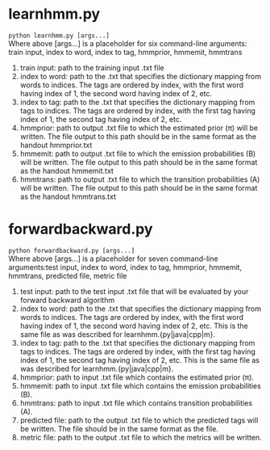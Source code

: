 # learnhmm.py
```python learnhmm.py [args...]``` \
Where above [args...] is a placeholder for six command-line arguments: train input, index to word, index to tag, hmmprior, hmmemit, hmmtrans
1. train input: path to the training input .txt file
2. index to word: path to the .txt that specifies the dictionary mapping from words to indices. The tags are ordered by index, with the first word having index of 1, the second word having index of 2, etc.
3. index to tag: path to the .txt that specifies the dictionary mapping from tags to indices. The tags are ordered by index, with the first tag having index of 1, the second tag having index of 2, etc.
4. hmmprior: path to output .txt file to which the estimated prior (π) will be written. The file output to this path should be in the same format as the handout hmmprior.txt
5. hmmemit: path to output .txt file to which the emission probabilities (B) will be written. The file output to this path should be in the same format as the handout hmmemit.txt
6. hmmtrans: path to output .txt file to which the transition probabilities (A) will be written. The file output to this path should be in the same format as the handout hmmtrans.txt

# forwardbackward.py
```python forwardbackward.py [args...]``` \
Where above [args...] is a placeholder for seven command-line arguments:test input, index to word, index to tag, hmmprior, hmmemit, hmmtrans, predicted file, metric file
1. test input: path to the test input .txt file that will be evaluated by your forward backward algorithm
2. index to word: path to the .txt that specifies the dictionary mapping from words to indices. The tags are ordered by index, with the first word having index of 1, the second word having index of 2, etc. This is the same file as was described for learnhmm.{py|java|cpp|m}.
3. index to tag: path to the .txt that specifies the dictionary mapping from tags to indices. The tags are ordered by index, with the first tag having index of 1, the second tag having index of 2, etc. This is the same file as was described for learnhmm.{py|java|cpp|m}.
4. hmmprior: path to input .txt file which contains the estimated prior (π).
5. hmmemit: path to input .txt file which contains the emission probabilities (B).
6. hmmtrans: path to input .txt file which contains transition probabilities (A).
7. predicted file: path to the output .txt file to which the predicted tags will be written. The file should be in the same format as the <test input> file.
8. metric file: path to the output .txt file to which the metrics will be written.
